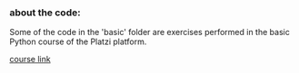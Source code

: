 ### about the code:

Some of the code in the 'basic' folder are exercises performed in the basic Python course of the Platzi platform.

[course link](https://platzi.com/cursos/python/)
